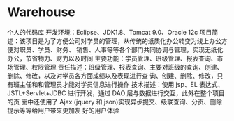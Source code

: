 # Warehouse
个人的代码库
开发环境：Eclipse、JDK1.8、Tomcat 9.0、Oracle 12c
项目简述：该项目是为了方便公司对学员的管理，从传统的纸质化办公转变为线上办公方便对职员、学员、财务、
销售、人事等等各个部门共同协调与管理，实现无纸化办公，节省物力、财力以及时间
主要功能：学员管理、班级管理、报表查询、市场管理、权限管理
责任描述：班级管理、报表查询、主要对班级的查询、创建、删除、修改，以及对学员各方面成绩以及表现进行查
询、创建、删除、修改，只有班主任和和管理员才能对学员信息进行操作
技术描述：使用 jsp、EL 表达式、JSTL+Servlet+JDBC 进行开发，通过 DAO 层与数据进行交互，此外在整个项目的页
面中还使用了 Ajax (jquery 和 json)实现异步提交、级联查询、分页、删除提示等等给用户带来更加友
好的用户体验
